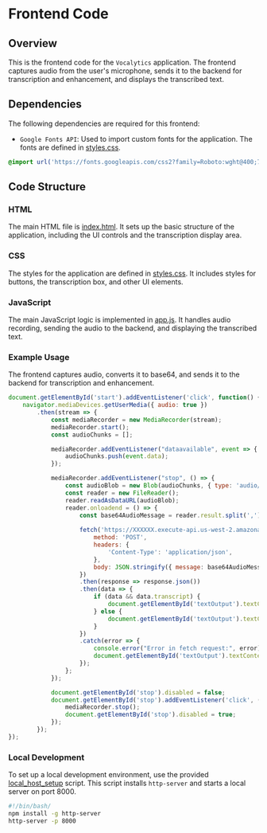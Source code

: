 # Frontend Code

## Overview

This is the frontend code for the `Vocalytics` application. The frontend captures audio from the user's microphone, sends it to the backend for transcription and enhancement, and displays the transcribed text.

## Dependencies

The following dependencies are required for this frontend:

- `Google Fonts API`: Used to import custom fonts for the application. The fonts are defined in [styles.css](styles.css).

```css
@import url('https://fonts.googleapis.com/css2?family=Roboto:wght@400;700&display=swap');
```

## Code Structure

### HTML

The main HTML file is [index.html](index.html). It sets up the basic structure of the application, including the UI controls and the transcription display area.

### CSS

The styles for the application are defined in [styles.css](styles.css). It includes styles for buttons, the transcription box, and other UI elements.

### JavaScript

The main JavaScript logic is implemented in [app.js](app.js). It handles audio recording, sending the audio to the backend, and displaying the transcribed text.

### Example Usage

The frontend captures audio, converts it to base64, and sends it to the backend for transcription and enhancement.

```js
document.getElementById('start').addEventListener('click', function() {
    navigator.mediaDevices.getUserMedia({ audio: true })
        .then(stream => {
            const mediaRecorder = new MediaRecorder(stream);
            mediaRecorder.start();
            const audioChunks = [];

            mediaRecorder.addEventListener("dataavailable", event => {
                audioChunks.push(event.data);
            });

            mediaRecorder.addEventListener("stop", () => {
                const audioBlob = new Blob(audioChunks, { type: 'audio/wav' });
                const reader = new FileReader();
                reader.readAsDataURL(audioBlob);
                reader.onloadend = () => {
                    const base64AudioMessage = reader.result.split(',')[1];
                    
                    fetch('https://XXXXXX.execute-api.us-west-2.amazonaws.com/TranscribeFunction', {
                        method: 'POST',
                        headers: { 
                            'Content-Type': 'application/json', 
                        },
                        body: JSON.stringify({ message: base64AudioMessage })
                    })
                    .then(response => response.json())
                    .then(data => {
                        if (data && data.transcript) {
                            document.getElementById('textOutput').textContent = data.transcript;
                        } else {
                            document.getElementById('textOutput').textContent = "No transcription available";
                        }
                    })
                    .catch(error => {
                        console.error("Error in fetch request:", error);
                        document.getElementById('textOutput').textContent = "Failed to get transcription";
                    });
                };
            });

            document.getElementById('stop').disabled = false;
            document.getElementById('stop').addEventListener('click', () => {
                mediaRecorder.stop();
                document.getElementById('stop').disabled = true;
            });
        });
});
```

### Local Development

To set up a local development environment, use the provided [local_host_setup](local_host_setup) script. This script installs `http-server` and starts a local server on port 8000.

```bash
#!/bin/bash/
npm install -g http-server
http-server -p 8000
